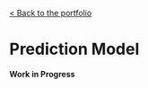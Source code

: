[< Back to the portfolio](https://s-bishnoi.github.io/shubham-bishnoi/)

# Prediction Model

**Work in Progress**